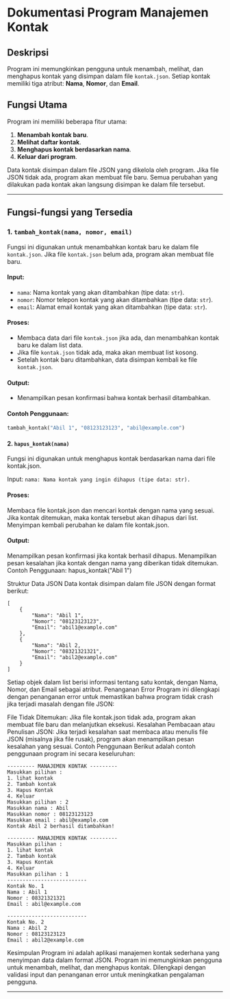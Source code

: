 # Dokumentasi Program Manajemen Kontak

## Deskripsi
Program ini memungkinkan pengguna untuk menambah, melihat, dan menghapus kontak yang disimpan dalam file `kontak.json`. Setiap kontak memiliki tiga atribut: **Nama**, **Nomor**, dan **Email**.

## Fungsi Utama
Program ini memiliki beberapa fitur utama:
1. **Menambah kontak baru**.
2. **Melihat daftar kontak**.
3. **Menghapus kontak berdasarkan nama**.
4. **Keluar dari program**.

Data kontak disimpan dalam file JSON yang dikelola oleh program. Jika file JSON tidak ada, program akan membuat file baru. Semua perubahan yang dilakukan pada kontak akan langsung disimpan ke dalam file tersebut.

---

## Fungsi-fungsi yang Tersedia

### 1. `tambah_kontak(nama, nomor, email)`
Fungsi ini digunakan untuk menambahkan kontak baru ke dalam file `kontak.json`. Jika file `kontak.json` belum ada, program akan membuat file baru.

#### Input:
- `nama`: Nama kontak yang akan ditambahkan (tipe data: `str`).
- `nomor`: Nomor telepon kontak yang akan ditambahkan (tipe data: `str`).
- `email`: Alamat email kontak yang akan ditambahkan (tipe data: `str`).

#### Proses:
- Membaca data dari file `kontak.json` jika ada, dan menambahkan kontak baru ke dalam list data.
- Jika file `kontak.json` tidak ada, maka akan membuat list kosong.
- Setelah kontak baru ditambahkan, data disimpan kembali ke file `kontak.json`.

#### Output:
- Menampilkan pesan konfirmasi bahwa kontak berhasil ditambahkan.

#### Contoh Penggunaan:
```python
tambah_kontak("Abil 1", "08123123123", "abil@example.com")
```

#### 2. `hapus_kontak(nama)`
Fungsi ini digunakan untuk menghapus kontak berdasarkan nama dari file kontak.json.

Input:
```nama: Nama kontak yang ingin dihapus (tipe data: str).```
#### Proses:
Membaca file kontak.json dan mencari kontak dengan nama yang sesuai.
Jika kontak ditemukan, maka kontak tersebut akan dihapus dari list.
Menyimpan kembali perubahan ke dalam file kontak.json.
#### Output:
Menampilkan pesan konfirmasi jika kontak berhasil dihapus.
Menampilkan pesan kesalahan jika kontak dengan nama yang diberikan tidak ditemukan.
Contoh Penggunaan:
hapus_kontak("Abil 1")

Struktur Data JSON
Data kontak disimpan dalam file JSON dengan format berikut:
```
[
    {
        "Nama": "Abil 1",
        "Nomor": "08123123123",
        "Email": "abil1@example.com"
    },
    {
        "Nama": "Abil 2,
        "Nomor": "08321321321",
        "Email": "abil2@example.com"
    }
]
```
Setiap objek dalam list berisi informasi tentang satu kontak, dengan Nama, Nomor, dan Email sebagai atribut.
Penanganan Error
Program ini dilengkapi dengan penanganan error untuk memastikan bahwa program tidak crash jika terjadi masalah dengan file JSON:

File Tidak Ditemukan: Jika file kontak.json tidak ada, program akan membuat file baru dan melanjutkan eksekusi.
Kesalahan Pembacaan atau Penulisan JSON: Jika terjadi kesalahan saat membaca atau menulis file JSON (misalnya jika file rusak), program akan menampilkan pesan kesalahan yang sesuai.
Contoh Penggunaan
Berikut adalah contoh penggunaan program ini secara keseluruhan:
```
--------- MANAJEMEN KONTAK ---------
Masukkan pilihan : 
1. lihat kontak
2. Tambah kontak 
3. Hapus Kontak
4. Keluar
Masukkan pilihan : 2
Masukkan nama : Abil
Masukkan nomor : 08123123123
Masukkan email : abil@example.com
Kontak Abil 2 berhasil ditambahkan!

--------- MANAJEMEN KONTAK ---------
Masukkan pilihan : 
1. lihat kontak
2. Tambah kontak 
3. Hapus Kontak
4. Keluar
Masukkan pilihan : 1
--------------------------
Kontak No. 1
Nama : Abil 1
Nomor : 08321321321
Email : abil@example.com

--------------------------
Kontak No. 2
Nama : Abil 2
Nomor : 08123123123
Email : abil2@example.com
```
Kesimpulan
Program ini adalah aplikasi manajemen kontak sederhana yang menyimpan data dalam format JSON. Program ini memungkinkan pengguna untuk menambah, melihat, dan menghapus kontak. Dilengkapi dengan validasi input dan penanganan error untuk meningkatkan pengalaman pengguna.


---
